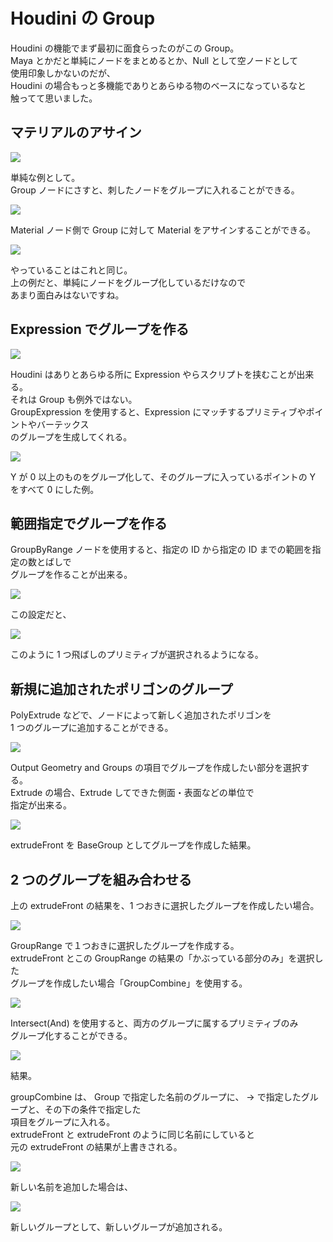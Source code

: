 # Houdini の Group

<!-- SUMMARY:HoudiniのGroup_01 -->

Houdini の機能でまず最初に面食らったのがこの Group。  
Maya とかだと単純にノードをまとめるとか、Null として空ノードとして  
使用印象しかないのだが、  
Houdini の場合もっと多機能でありとあらゆる物のベースになっているなと  
触ってて思いました。

## マテリアルのアサイン

![](https://i.gyazo.com/1751f2950f23dd4e73672821e9943951.png)

単純な例として。  
Group ノードにさすと、刺したノードをグループに入れることができる。

![](https://i.gyazo.com/3eb1b898973337a9956a5f4ce7a1e801.png)

Material ノード側で Group に対して Material をアサインすることができる。

![](https://i.gyazo.com/d6cc5826565aba43862bd826ee327587.png)

やっていることはこれと同じ。  
上の例だと、単純にノードをグループ化しているだけなので  
あまり面白みはないですね。

## Expression でグループを作る

![](https://i.gyazo.com/fda35b3fb5643d7dbe9615b1d2346b56.png)

Houdini はありとあらゆる所に Expression やらスクリプトを挟むことが出来る。  
それは Group も例外ではない。  
GroupExpression を使用すると、Expression にマッチするプリミティブやポイントやバーテックス  
のグループを生成してくれる。

![](https://gyazo.com/c0e3623cd4626f299cae61a9c0e12d9b.png)

Y が 0 以上のものをグループ化して、そのグループに入っているポイントの Y をすべて 0 にした例。

## 範囲指定でグループを作る

GroupByRange ノードを使用すると、指定の ID から指定の ID までの範囲を指定の数とばしで  
グループを作ることが出来る。

![](https://gyazo.com/bc12cc849373e5762fb65c39bea833df.png)

この設定だと、

![](https://gyazo.com/66a37cdc88626c44ebb29e56672c3f7a.png)

このように 1 つ飛ばしのプリミティブが選択されるようになる。

## 新規に追加されたポリゴンのグループ

PolyExtrude などで、ノードによって新しく追加されたポリゴンを  
1 つのグループに追加することができる。

![](https://gyazo.com/d4dc7a46aad115847a0fcbe65678585c.png)

Output Geometry and Groups の項目でグループを作成したい部分を選択する。  
Extrude の場合、Extrude してできた側面・表面などの単位で  
指定が出来る。

![](https://gyazo.com/016b78476d6efc1af6a92409b83a9ada.png)

extrudeFront を BaseGroup としてグループを作成した結果。

## 2 つのグループを組み合わせる

上の extrudeFront の結果を、1 つおきに選択したグループを作成したい場合。

![](https://gyazo.com/530280fca2adefc46cf070155328d35f.png)

GroupRange で１つおきに選択したグループを作成する。  
extrudeFront とこの GroupRange の結果の「かぶっている部分のみ」を選択した  
グループを作成したい場合「GroupCombine」を使用する。

![](https://gyazo.com/6f290072c1a28da5546422aeb17af5f8.png)

Intersect(And) を使用すると、両方のグループに属するプリミティブのみ  
グループ化することができる。

![](https://gyazo.com/5b218b3a03adedf960db315e665234dd.png)

結果。

groupCombine は、 Group で指定した名前のグループに、 → で指定したグループと、その下の条件で指定した  
項目をグループに入れる。  
extrudeFront と extrudeFront のように同じ名前にしていると  
元の extrudeFront の結果が上書きされる。

![](https://gyazo.com/ab949af12d8745b7f9e4fef17fe535a2.png)

新しい名前を追加した場合は、

![](https://gyazo.com/d4f864bc1d0b5d49eacbbc8cf782d0a3.png)

新しいグループとして、新しいグループが追加される。
